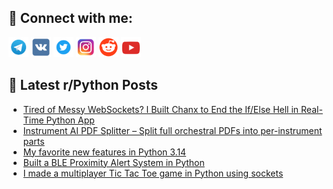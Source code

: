 ## 🔎 Connect with me:
[<img src="https://github.com/bullbesh/bullbesh/blob/main/images/Telegram.png" width="32" height="32" />](https://t.me/bullbesh)
[<img src="https://github.com/bullbesh/bullbesh/blob/main/images/VK.png" width="32" height="32" />](https://vk.com/bullbesh)
[<img src="https://github.com/bullbesh/bullbesh/blob/main/images/Twitter.png" width="32" height="32" />](https://twitter.com/bullbesh1)
[<img src="https://github.com/bullbesh/bullbesh/blob/main/images/Instagram.png" width="32" height="32" />](https://www.instagram.com/bullbesh)
[<img src="https://github.com/bullbesh/bullbesh/blob/main/images/Reddit.png" width="32" height="32" />](https://www.reddit.com/user/bullbesh)
[<img src="https://github.com/bullbesh/bullbesh/blob/main/images/YouTube.png" width="32" height="32" />](https://www.youtube.com/channel/UCtfjRs6uzgq5mfm8S06WTcg)

## 📕 Latest r/Python Posts
<!-- BLOG-POST-LIST:START -->
- [Tired of Messy WebSockets? I Built Chanx to End the If/Else Hell in Real-Time Python App](https://www.reddit.com/r/Python/comments/1o0m9yt/tired_of_messy_websockets_i_built_chanx_to_end/)
- [Instrument AI PDF Splitter – Split full orchestral PDFs into per-instrument parts](https://www.reddit.com/r/Python/comments/1o0jw4w/instrument_ai_pdf_splitter_split_full_orchestral/)
- [My favorite new features in Python 3.14](https://www.reddit.com/r/Python/comments/1o0jr55/my_favorite_new_features_in_python_314/)
- [Built a BLE Proximity Alert System in Python](https://www.reddit.com/r/Python/comments/1o0j06z/built_a_ble_proximity_alert_system_in_python/)
- [I made a multiplayer Tic Tac Toe game in Python using sockets](https://www.reddit.com/r/Python/comments/1o0iu40/i_made_a_multiplayer_tic_tac_toe_game_in_python/)
<!-- BLOG-POST-LIST:END -->

